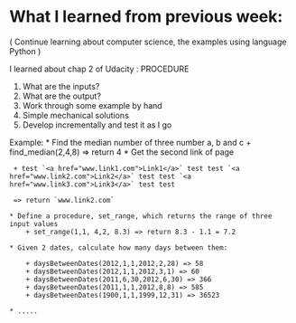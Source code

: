 # What I learned from previous week:
	
	
 ( Continue learning about computer science, the examples using language Python )
 
 I learned about chap 2 of Udacity : PROCEDURE
 
 1. What are the inputs?
 2. What are the output?
 3. Work through some example by hand
 4. Simple mechanical solutions
 5. Develop incrementally and test it as I go

 Example:
 	* Find the median number of three number a, b and c
 		+ find_median(2,4,8) => return 4
 	* Get the second link of page
 	 
 	 + test `<a href="www.link1.com">Link1</a>` test test `<a href="www.link2.com">Link2</a>` test test `<a href="www.link3.com">Link3</a>` test test
 	 
 	 => return `www.link2.com`
 	 
 	* Define a procedure, set_range, which returns the range of three input values
 		+ set_range(1,1, 4,2, 8.3) => return 8.3 - 1.1 = 7.2
 		
 	* Given 2 dates, calculate how many days between them:
 	
 		+ daysBetweenDates(2012,1,1,2012,2,28) => 58
 		+ daysBetweenDates(2012,1,1,2012,3,1) => 60
 		+ daysBetweenDates(2011,6,30,2012,6,30) => 366
 		+ daysBetweenDates(2011,1,1,2012,8,8) => 585
 		+ daysBetweenDates(1900,1,1,1999,12,31) => 36523
 		
 	* .....
	